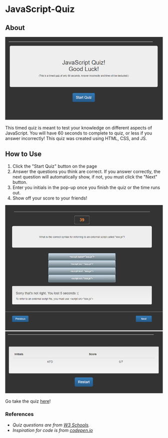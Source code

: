 # JavaScript-Quiz

## About

![JavaScript Quiz Homepage](https://github.com/kirafaye99/JavaScript-Quiz/blob/main/javascript%20quiz%20home.PNG)

This timed quiz is meant to test your knowledge on different aspects of JavaScript. You will have 60 seconds to complete to quiz, or less if you answer incorrectly!
This quiz was created using HTML, CSS, and JS.

## How to Use

1. Click the "Start Quiz" button on the page
2. Answer the questions you think are correct. If you answer correctly, the next question will automatically show, if not, you must click the "Next" button.
3. Enter you initials in the pop-up once you finish the quiz or the time runs out.
4. Show off your score to your friends!

![JavaScript Quiz Questions](https://github.com/kirafaye99/JavaScript-Quiz/blob/main/javascript%20quiz%20questions.PNG)
![JavaScript Quiz Scoreboard](https://github.com/kirafaye99/JavaScript-Quiz/blob/main/javascript%20quiz%20score.PNG)

Go take the quiz [here](https://kirafaye99.github.io/JavaScript-Quiz/)!

### References

- *Quiz questions are from [W3 Schools](https://www.w3schools.com/js/js_quiz.asp).*
- *Inspiration for code is from [codepen.io](https://codepen.io/rtemplo/pen/BdgNjm)*

